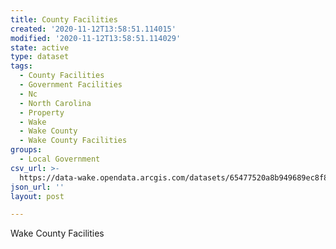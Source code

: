 ```yaml
---
title: County Facilities
created: '2020-11-12T13:58:51.114015'
modified: '2020-11-12T13:58:51.114029'
state: active
type: dataset
tags:
  - County Facilities
  - Government Facilities
  - Nc
  - North Carolina
  - Property
  - Wake
  - Wake County
  - Wake County Facilities
groups:
  - Local Government
csv_url: >-
  https://data-wake.opendata.arcgis.com/datasets/65477520a8b949689ec8f804b48cba2f_0.csv?outSR=%7B%22latestWkid%22%3A2264%2C%22wkid%22%3A102719%7D
json_url: ''
layout: post

---
```

Wake County Facilities
